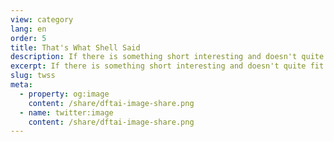 ```yaml
---
view: category
lang: en
order: 5
title: That's What Shell Said
description: If there is something short interesting and doesn't quite fit into any other container, it will end up here. Why? because That's What Shell Said
excerpt: If there is something short interesting and doesn't quite fit into any other container, it will end up here
slug: twss
meta:
  - property: og:image
    content: /share/dftai-image-share.png
  - name: twitter:image
    content: /share/dftai-image-share.png
---
```

